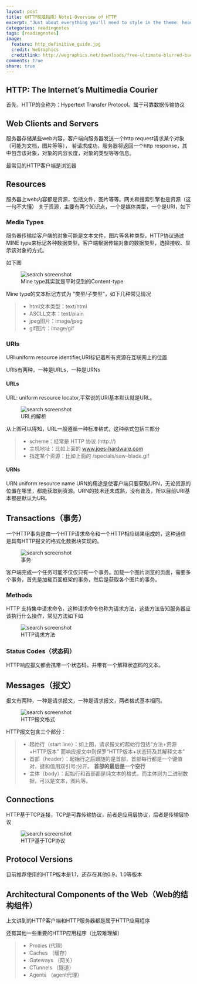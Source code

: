 ```yaml
---
layout: post
title: 《HTTP权威指南》Note1-Overview of HTTP
excerpt: "Just about everything you'll need to style in the theme: headings, paragraphs, blockquotes, tables, code blocks, and more."
categories: readingnotes
tags: [readingnotes]
image:
  feature: http_definitive_guide.jpg
  credit: WeGraphics
  creditlink: http://wegraphics.net/downloads/free-ultimate-blurred-background-pack/
comments: true
share: true
---
```


## HTTP: The Internet’s Multimedia Courier

首先，HTTP的全称为：Hypertext Transfer Protocol。属于可靠数据传输协议

## Web Clients and Servers

服务器存储某些web内容，客户端向服务器发送一个http request请求某个对象（可能为文档，图片等等），
若请求成功，服务器将返回一个http response，其中包含该对象，对象的内容长度，对象的类型等等信息。

最常见的HTTP客户端是浏览器

## Resources

服务器上web内容都是资源，包括文件，图片等等。网关和搜索引擎也是资源（这一句不大懂）
关于资源，主要有两个知识点，一个是媒体类型，一个是URI，如下

### Media Types

服务器传输给客户端的对象可能是文本文件，图片等各种类型，HTTP协议通过MINE type来标记各种数据类型，客户端根据传输对象的数据类型，选择接收、显示该对象的方式。

如下图
<figure>
  <img src="{{ site.url }}/images/http_overview01.jpg" alt="search screenshot">
  <figcaption>Mine type其实就是平时见到的Content-type</figcaption>
</figure>

Mine type的文本标记方式为 “类型/子类型”，如下几种常见情况

> *  html文本类型：text/html
> *  ASCLL文本：text/plain
> *  jpeg图片：image/jpeg
> *  gif图片：image/gif


### URIs

URI:uniform resource identifier,URI标记着所有资源在互联网上的位置

URIs有两种，一种是URLs，一种是URNs

#### URLs

URL: uniform resource locator,平常说的URI基本默认就是URL。



<figure>
  <img src="{{ site.url }}/images/httpoverview02.jpg" alt="search screenshot">
  <figcaption>URL的解析</figcaption>
</figure>



从上图可以得知，URL一般遵循一种标准格式，这种格式包括三部分

> *  scheme：经常是 HTTP 协议 (http://)
> *  主机地址：比如上面的 www.joes-hardware.com
> *  指定某个资源：比如上面的 /specials/saw-blade.gif

#### URNs

URN:uniform resource name URN的用途是使客户端只要获取URN，无论资源的位置在哪里，都能获取到资源。URN的技术还未成熟，没有普及，所以目前URI基本都是默认为URL

## Transactions（事务）

一个HTTP事务是由一个HTTP请求命令和一个HTTP相应结果组成的，这种通信是具有HTTP报文的格式化数据块实现的。


<figure>
  <img src="{{ site.url }}/images/httpoverview03.jpg" alt="search screenshot">
  <figcaption>事务</figcaption>
</figure>

客户端完成一个任务可能不仅仅只有一个事务。加载一个图片浏览的页面，需要多个事务，首先是加载页面框架的事务，然后是获取各个图片的事务。

### Methods 

HTTP 支持集中请求命令，这种请求命令也称为请求方法，这些方法告知服务器应该执行什么操作，常见方法如下如

<figure>
  <img src="{{ site.url }}/images/httpoverview04.jpg" alt="search screenshot">
  <figcaption>HTTP请求方法</figcaption>
</figure>

### Status Codes（状态码）


HTTP响应报文都会携带一个状态码，并带有一个解释状态码的文本。


## Messages（报文）

报文有两种，一种是请求报文，一种是请求报文，两者格式基本相同。


<figure>
  <img src="{{ site.url }}/images/httpoverview05.jpg" alt="search screenshot">
  <figcaption>HTTP报文格式</figcaption>
</figure>

HTTP报文包含三个部分：

> *  起始行（start line）：如上图，请求报文的起始行包括“方法+资源+HTTP版本”
    而响应报文中则保罗“HTTP版本+状态码及其解释文本”
> *  首部（header）：起始行之后跟随的是首部，首部每行都是一个键值对，键和值用双引号:分开。
      **首部的最后是一个空行**
> *  主体（body）：起始行和首部都是纯文本的格式，而主体则为二进制数据，可以是文本，图片等。


## Connections

HTTP基于TCP连接，TCP是可靠传输协议，前者是应用层协议，后者是传输层协议

<figure>
  <img src="{{ site.url }}/images/httpoverview07.jpg" alt="search screenshot">
  <figcaption>HTTP基于TCP协议</figcaption>
</figure>

## Protocol Versions

目前推荐使用的HTTP版本是1.1，还存在其他0.9，1.0等版本

## Architectural Components of the Web（Web的结构组件）

上文讲到的HTTP客户端和HTTP服务器都是属于HTTP应用程序

还有其他一些重要的HTTP应用程序（比较难理解）

> *  Proxies (代理)
> *  Caches （缓存）
> *  Gateways （网关）
> *  CTunnels （隧道）
> *  Agents （agent代理）


